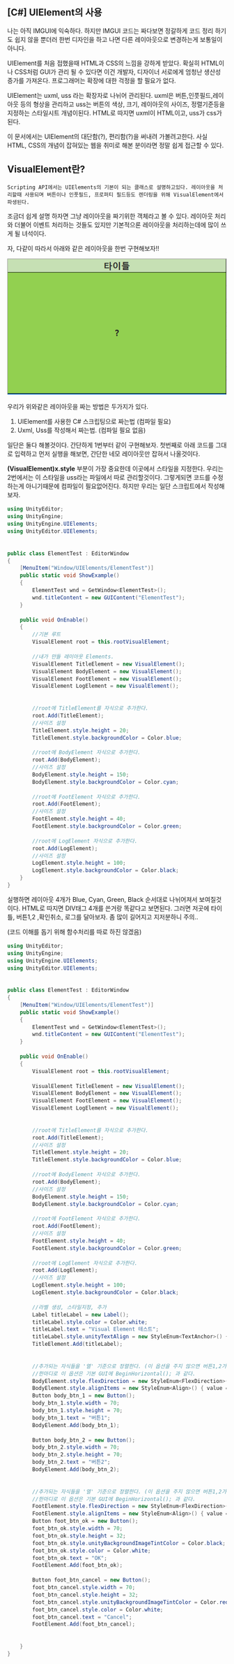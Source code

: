  
## [C#] UIElement의 사용

   나는 아직 IMGUI에 익숙하다. 하지만 IMGUI 코드는 짜다보면 
   정갈하게 코드 정리 하기도 쉽지 않을 뿐더러 한번 디자인을 하고 나면 다른 레이아웃으로 변경하는게 보통일이 아니다. 

   UIElement를 처음 접했을때 HTML과 CSS의 느낌을 강하게 받았다. 
   확실히 HTML이나 CSS처럼 GUI가 관리 될 수 있다면 이건 개발자, 디자이너 서로에게 엄청난 생산성 증가를 가져온다. 프로그래머는 확장에 대한 걱정을 할 필요가 없다. 

   UIElement는 uxml, uss 라는 확장자로 나뉘어 관리된다. uxml은 버튼,인풋필드,레이아웃 등의 형상을 관리하고 uss는 버튼의 색상, 크기, 레이아웃의 사이즈, 정렬기준등을 지정하는 스타일시트 개념이된다. HTML로 따지면 uxml이 HTML이고, uss가 css가된다.

   이 문서에서는 UIElement의 대단함(?), 편리함(?)을 써내려 가볼려고한다. 사실 HTML, CSS의 개념이 잡혀있는 웹을 취미로 해본 분이라면 정말 쉽게 접근할 수 있다.

## VisualElement란?

    Scripting API에서는 UIElements의 기본이 되는 클래스로 설명하고있다. 레이아웃을 처리할때 사용되며 버튼이나 인풋필드, 프로퍼티 필드등도 렌더링을 위해 VisualElement에서 파생된다.

 조금더 쉽게 설명 하자면 그냥 레이아웃을 짜기위한 객체라고 볼 수 있다. 레이아웃 처리와 더불어 이벤트 처리하는 것들도 있지만 기본적으론 레이아웃을 처리하는데에 많이 쓰게 될 녀석이다.  
 
 자, 다같이 따라서 아래와 같은 레이아웃을 한번 구현해보자!!

 ![UI_Element](https://raw.githubusercontent.com/shlifedev/shlifedev.github.io/master/assets/images/layout_element.PNG)

 우리가 위와같은 레이아웃을 짜는 방법은 두가지가 있다.

   1. UIElement를 사용한 C# 스크립팅으로 짜는법 (컴파일 필요)
   2. Uxml, Uss를 작성해서 짜는법. (컴파일 필요 없음)
   
일단은 둘다 해볼것이다. 간단하게 1번부터 같이 구현해보자.
첫번째로 아래 코드를 그대로 입력하고 먼저 실행을 해보면, 간단한 네모 레이아웃만 잡혀서 나올것이다.

**(VisualElement)x.style** 부분이 가장 중요한데 이곳에서 스타일을 지정한다. 우리는 2번에서는 이 스타일을 uss라는 파일에서 따로 관리할것이다. 그렇게되면 코드를 수정하는게 아니기때문에 컴파일이 필요없어진다. 하지만 우리는 일단 스크립트에서 작성해보자.

```csharp
using UnityEditor;
using UnityEngine;
using UnityEngine.UIElements;
using UnityEditor.UIElements;


public class ElementTest : EditorWindow
{
    [MenuItem("Window/UIElements/ElementTest")]
    public static void ShowExample()
    {
        ElementTest wnd = GetWindow<ElementTest>();
        wnd.titleContent = new GUIContent("ElementTest");
    }

    public void OnEnable()
    { 
        //기본 루트 
        VisualElement root = this.rootVisualElement;
        
        //내가 만들 레이아웃 Elements.
        VisualElement TitleElement = new VisualElement();
        VisualElement BodyElement = new VisualElement();
        VisualElement FootElement = new VisualElement();
        VisualElement LogElement = new VisualElement();


        //root에 TitleElement를 자식으로 추가한다.
        root.Add(TitleElement);
        //사이즈 설정 
        TitleElement.style.height = 20;
        TitleElement.style.backgroundColor = Color.blue;

        //root에 BodyElement 자식으로 추가한다.
        root.Add(BodyElement);
        //사이즈 설정 
        BodyElement.style.height = 150;
        BodyElement.style.backgroundColor = Color.cyan;

        //root에 FootElement 자식으로 추가한다.
        root.Add(FootElement);
        //사이즈 설정 
        FootElement.style.height = 40;
        FootElement.style.backgroundColor = Color.green;

        //root에 LogElement 자식으로 추가한다.
        root.Add(LogElement);
        //사이즈 설정 
        LogElement.style.height = 100;
        LogElement.style.backgroundColor = Color.black;
    }
}

```

실행하면 레이아웃 4개가 Blue, Cyan, Green, Black 순서대로 나뉘어져서 보여질것이다.
 HTML로 따지면 DIV태그 4개를 쓴거랑 똑같다고 보면된다. 그러면 저곳에 타이틀, 버튼1,2 ,확인취소, 로그를 달아보자. 좀 많이 길어지고 지저분하니 주의.. 

(코드 이해를 돕기 위해 함수처리를 따로 하진 않겠음)

```csharp
using UnityEditor;
using UnityEngine;
using UnityEngine.UIElements;
using UnityEditor.UIElements;


public class ElementTest : EditorWindow
{
    [MenuItem("Window/UIElements/ElementTest")]
    public static void ShowExample()
    {
        ElementTest wnd = GetWindow<ElementTest>();
        wnd.titleContent = new GUIContent("ElementTest");
    }

    public void OnEnable()
    {
        VisualElement root = this.rootVisualElement;

        VisualElement TitleElement = new VisualElement();
        VisualElement BodyElement = new VisualElement();
        VisualElement FootElement = new VisualElement();
        VisualElement LogElement = new VisualElement();


        //root에 TitleElement를 자식으로 추가한다.
        root.Add(TitleElement);
        //사이즈 설정 
        TitleElement.style.height = 20;
        TitleElement.style.backgroundColor = Color.blue;

        //root에 BodyElement 자식으로 추가한다.
        root.Add(BodyElement);
        //사이즈 설정 
        BodyElement.style.height = 150;
        BodyElement.style.backgroundColor = Color.cyan;

        //root에 FootElement 자식으로 추가한다.
        root.Add(FootElement);
        //사이즈 설정 
        FootElement.style.height = 40;
        FootElement.style.backgroundColor = Color.green;

        //root에 LogElement 자식으로 추가한다.
        root.Add(LogElement);
        //사이즈 설정 
        LogElement.style.height = 100;
        LogElement.style.backgroundColor = Color.black;

        //라벨 생성, 스타일지정, 추가
        Label titleLabel = new Label();
        titleLabel.style.color = Color.white;
        titleLabel.text = "Visual Element 테스트";
        titleLabel.style.unityTextAlign = new StyleEnum<TextAnchor>() { value = TextAnchor.MiddleCenter };
        TitleElement.Add(titleLabel);


        //추가되는 자식들을 '열' 기준으로 정렬한다. (이 옵션을 주지 않으면 버튼1,2가 Element안에 세로로 나열되어 들어감.)
        //한마디로 이 옵션은 기본 GUI에 BeginHorizontal(); 과 같다.
        BodyElement.style.flexDirection = new StyleEnum<FlexDirection>() { value = FlexDirection.Row };
        BodyElement.style.alignItems = new StyleEnum<Align>() { value = Align.Center };
        Button body_btn_1 = new Button();
        body_btn_1.style.width = 70;
        body_btn_1.style.height = 70;
        body_btn_1.text = "버튼1";
        BodyElement.Add(body_btn_1);

        Button body_btn_2 = new Button();
        body_btn_2.style.width = 70;
        body_btn_2.style.height = 70;
        body_btn_2.text = "버튼2";
        BodyElement.Add(body_btn_2);


        //추가되는 자식들을 '열' 기준으로 정렬한다. (이 옵션을 주지 않으면 버튼1,2가 Element안에 세로로 나열되어 들어감.)
        //한마디로 이 옵션은 기본 GUI에 BeginHorizontal(); 과 같다.
        FootElement.style.flexDirection = new StyleEnum<FlexDirection>() { value = FlexDirection.Row };
        FootElement.style.alignItems = new StyleEnum<Align>() { value = Align.Center };
        Button foot_btn_ok = new Button();
        foot_btn_ok.style.width = 70;
        foot_btn_ok.style.height = 32;
        foot_btn_ok.style.unityBackgroundImageTintColor = Color.black;
        foot_btn_ok.style.color = Color.white;
        foot_btn_ok.text = "OK"; 
        FootElement.Add(foot_btn_ok);

        Button foot_btn_cancel = new Button();
        foot_btn_cancel.style.width = 70;
        foot_btn_cancel.style.height = 32;
        foot_btn_cancel.style.unityBackgroundImageTintColor = Color.red;
        foot_btn_cancel.style.color = Color.white; 
        foot_btn_cancel.text = "Cancel";
        FootElement.Add(foot_btn_cancel);


    }
}
```




